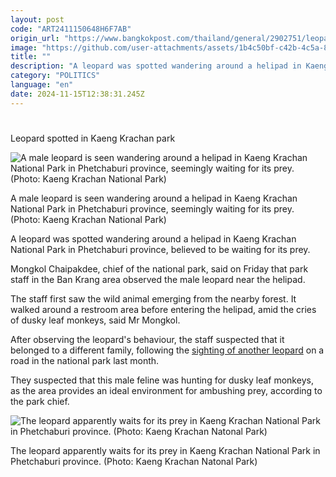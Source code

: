 ```yaml
---
layout: post
code: "ART2411150648H6F7AB"
origin_url: "https://www.bangkokpost.com/thailand/general/2902751/leopard-spotted-in-kaeng-krachan-park"
image: "https://github.com/user-attachments/assets/1b4c50bf-c42b-4c5a-842d-db8e6cd497f2"
title: ""
description: "A leopard was spotted wandering around a helipad in Kaeng Krachan National Park in Phetchaburi province, believed to be waiting for its prey."
category: "POLITICS"
language: "en"
date: 2024-11-15T12:38:31.245Z
---
```


# 

Leopard spotted in Kaeng Krachan park

![A male leopard is seen wandering around a helipad in Kaeng Krachan National Park in Phetchaburi province, seemingly waiting for its prey. (Photo: Kaeng Krachan National Park)](https://github.com/user-attachments/assets/5b188659-7b9c-4c41-9bd7-38d84ae7556f)

A male leopard is seen wandering around a helipad in Kaeng Krachan National Park in Phetchaburi province, seemingly waiting for its prey. (Photo: Kaeng Krachan National Park)

A leopard was spotted wandering around a helipad in Kaeng Krachan National Park in Phetchaburi province, believed to be waiting for its prey.

Mongkol Chaipakdee, chief of the national park, said on Friday that park staff in the Ban Krang area observed the male leopard near the helipad. 

The staff first saw the wild animal emerging from the nearby forest. It walked around a restroom area before entering the helipad, amid the cries of dusky leaf monkeys, said Mr Mongkol.

After observing the leopard's behaviour, the staff suspected that it belonged to a different family, following the [sighting of another leopard](https://www.bangkokpost.com/thailand/general/2885291/leopard-spotted-in-national-park) on a road in the national park last month.

They suspected that this male feline was hunting for dusky leaf monkeys, as the area provides an ideal environment for ambushing prey, according to the park chief.

![The leopard apparently waits for its prey in Kaeng Krachan National Park in Phetchaburi province. (Photo: Kaeng Krachan Natonal Park)](https://github.com/user-attachments/assets/0cd3b741-fe7f-4268-99b2-8cda237bd0d5)

The leopard apparently waits for its prey in Kaeng Krachan National Park in Phetchaburi province. (Photo: Kaeng Krachan Natonal Park)